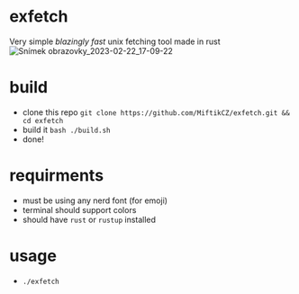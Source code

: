 # exfetch
Very simple *blazingly fast* unix fetching tool made in rust
![Snímek obrazovky_2023-02-22_17-09-22](https://user-images.githubusercontent.com/89579269/220723215-9ea0fe49-820d-4a25-b420-9904d960f025.png)

# build
- clone this repo `git clone https://github.com/MiftikCZ/exfetch.git && cd exfetch`
- build it `bash ./build.sh`
- done!

# requirments
- must be using any nerd font (for emoji)
- terminal should support colors
- should have `rust` or `rustup` installed

# usage
- `./exfetch`
